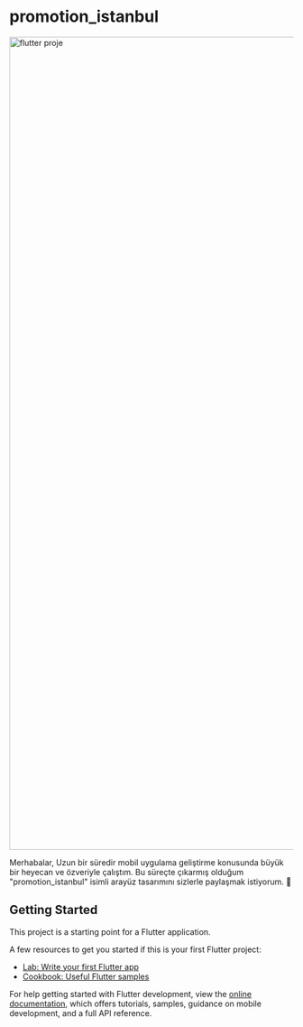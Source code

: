 # promotion_istanbul

<img width="1440" alt="flutter proje" src="https://github.com/edaaydin/Mobil_App2/assets/119500243/212808ed-927f-476b-a504-24da71ad9a7c">

Merhabalar, Uzun bir süredir mobil uygulama geliştirme konusunda büyük bir heyecan ve özveriyle çalıştım. Bu süreçte çıkarmış olduğum "promotion_istanbul" isimli arayüz tasarımını sizlerle paylaşmak istiyorum. 💫

## Getting Started

This project is a starting point for a Flutter application.

A few resources to get you started if this is your first Flutter project:

- [Lab: Write your first Flutter app](https://docs.flutter.dev/get-started/codelab)
- [Cookbook: Useful Flutter samples](https://docs.flutter.dev/cookbook)

For help getting started with Flutter development, view the
[online documentation](https://docs.flutter.dev/), which offers tutorials,
samples, guidance on mobile development, and a full API reference.
